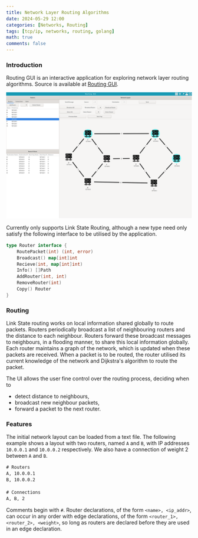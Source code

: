 ```yaml
---
title: Network Layer Routing Algorithms
date: 2024-05-29 12:00
categories: [Networks, Routing]
tags: [tcp/ip, networks, routing, golang]
math: true
comments: false
---
```


### **Introduction**

Routing GUI is an interactive application for exploring network layer routing algorithms.
Source is available at [Routing GUI](https://github.com/jchilds0/routing-gui).

<img src="/assets/routing/example.png" alt="Routing GUI">

Currently only supports Link State Routing, although a new type need only satisfy the following interface to be utilised by the application.

```go
type Router interface {
    RoutePacket(int) (int, error)
    Broadcast() map[int]int
    Recieve(int, map[int]int)
    Info() []Path
    AddRouter(int, int)
    RemoveRouter(int)
    Copy() Router
}
```

### **Routing**

Link State routing works on local information shared globally to route packets.
Routers periodically broadcast a list of neighbouring routers and the distance to each neighbour.
Routers forward these broadcast messages to neighbours, in a flooding manner, to share this local information globally.
Each router maintains a graph of the network, which is updated when these packets are received.
When a packet is to be routed, the router utilised its current knowledge of the network and Dijkstra's algorithm to route the packet.

The UI allows the user fine control over the routing process, deciding when to
- detect distance to neighbours,
- broadcast new neighbour packets,
- forward a packet to the next router.

### **Features**

The initial network layout can be loaded from a text file.
The following example shows a layout with two routers, named `A` and `B`, with IP addresses `10.0.0.1` and `10.0.0.2` respectively.
We also have a connection of weight 2 between `A` and `B`.

```txt
# Routers
A, 10.0.0.1
B, 10.0.0.2

# Connections
A, B, 2
```

Comments begin with `#`.
Router declarations, of the form `<name>, <ip_addr>`, can occur in any order with edge declarations, of the form `<router_1>, <router_2>, <weight>`, so long as routers are declared before they are used in an edge declaration.

